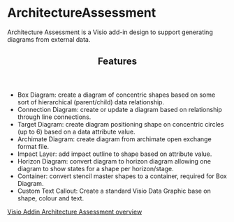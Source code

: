 # ArchitectureAssessment
Architecture Assessment is a Visio add-in design to support generating diagrams from external data. 

<header><h2>Features</h2></header>
<ul style=“list-style-type:square”>
<li>Box Diagram: create a diagram of concentric shapes based on some sort of hierarchical (parent/child) data relationship.</li>
<li>Connection Diagram: create or update a diagram based on relationship through line connections.</li>
<li>Target Diagram: create diagram positioning shape on concentric circles (up to 6) based on a data attribute value.</li>
<li>Archimate Diagram: create diagram from archimate open exchange format file.</li>
<li>Impact Layer: add impact outline to shape based on attribute value.</li>
<li>Horizon Diagram: convert diagram to horizon diagram allowing one diagram to show states for a shape per horizon/stage.</li>
<li>Container: convert stencil master shapes to a container, required for Box Diagram.</li>
<li>Custom Text Callout: Create a standard Visio Data Graphic base on shape, colour and text.</li>
</ul>

<a href="https://youtu.be/t_hDGW0rF2A">Visio Addin Architecture Assessment overview</a>

